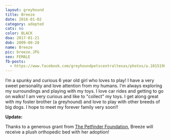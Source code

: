 ```yaml
---
layout: greyhound
title: Breeze
date: 2016-01-02
category: adopted
cats: no
color: BLACK
doa: 2017-01-21
dob: 2009-08-28
name: Breeze
pic: breeze.JPG
sex: FEMALE
fb-posts:
  - https://www.facebook.com/greyhoundpetscentraltexas/photos/a.10151908156378572.1073741834.100961113571/10154455590218572/?type=3
---
```


I’m a spunky and curious 6 year old girl who loves to play! I have a very sweet personality and love attention from my humans. I’m always exploring my surroundings and playing with my toys. I love car rides and getting to go on walks! I am very curious and like to "collect" my toys. I get along great with my foster brother (a greyhound) and love to play with other breeds of big dogs. I hope to meet my forever family very soon!!

**Update:**

Thanks to a generous grant from [The Petfinder Foundation](http://www.petfinderfoundation.com/), Breeze will receive a plush orthopedic bed with her adoption!
